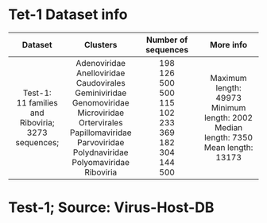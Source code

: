 # Tet-1 Dataset info
| Dataset 	| Clusters 	| Number of sequences 	| More info 	|
|:---:	|:---:	|:---:	|:---:	|
| Test-1: <br>11 families and <br>Riboviria; <br>3273 sequences; 	| Adenoviridae  <br>Anelloviridae  <br>Caudovirales  <br>Geminiviridae  <br>Genomoviridae  <br>Microviridae  <br>Ortervirales  <br>Papillomaviridae  <br>Parvoviridae  <br>Polydnaviridae <br>Polyomaviridae  <br>Riboviria 	| 198  <br>126  <br>500  <br>500  <br>115  <br>102  <br>233  <br>369  <br>182  <br>304 <br>144<br>500 	| Maximum length: 49973 <br>Minimum length: 2002  <br>Median length: 7350 <br>Mean length: 13173 	|
# Test-1; Source: Virus-Host-DB

